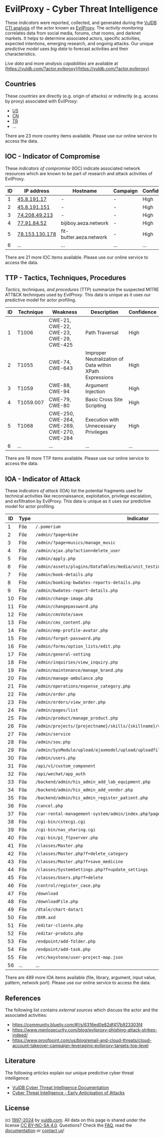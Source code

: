 # EvilProxy - Cyber Threat Intelligence

These _indicators_ were reported, collected, and generated during the [VulDB CTI analysis](https://vuldb.com/?kb.cti) of the actor known as [EvilProxy](https://vuldb.com/?actor.evilproxy). The _activity monitoring_ correlates data from social media, forums, chat rooms, and darknet markets. It helps to determine associated actors, specific activities, expected intentions, emerging research, and ongoing attacks. Our unique _predictive model_ uses _big data_ to forecast activities and their characteristics.

_Live data_ and more _analysis capabilities_ are available at [https://vuldb.com/?actor.evilproxy](https://vuldb.com/?actor.evilproxy)

## Countries

These _countries_ are directly (e.g. origin of attacks) or indirectly (e.g. access by proxy) associated with EvilProxy:

* [US](https://vuldb.com/?country.us)
* [CN](https://vuldb.com/?country.cn)
* [TR](https://vuldb.com/?country.tr)
* ...

There are 23 more country items available. Please use our online service to access the data.

## IOC - Indicator of Compromise

These _indicators of compromise_ (IOC) indicate associated network resources which are known to be part of research and attack activities of EvilProxy.

ID | IP address | Hostname | Campaign | Confidence
-- | ---------- | -------- | -------- | ----------
1 | [45.8.191.17](https://vuldb.com/?ip.45.8.191.17) | - | - | High
2 | [45.8.191.151](https://vuldb.com/?ip.45.8.191.151) | - | - | High
3 | [74.208.49.213](https://vuldb.com/?ip.74.208.49.213) | - | - | High
4 | [77.91.84.52](https://vuldb.com/?ip.77.91.84.52) | bijiboy.aeza.network | - | High
5 | [78.153.130.178](https://vuldb.com/?ip.78.153.130.178) | fit-butter.aeza.network | - | High
6 | ... | ... | ... | ...

There are 21 more IOC items available. Please use our online service to access the data.

## TTP - Tactics, Techniques, Procedures

_Tactics, techniques, and procedures_ (TTP) summarize the suspected MITRE ATT&CK techniques used by _EvilProxy_. This data is unique as it uses our predictive model for actor profiling.

ID | Technique | Weakness | Description | Confidence
-- | --------- | -------- | ----------- | ----------
1 | T1006 | CWE-21, CWE-22, CWE-23, CWE-29, CWE-425 | Path Traversal | High
2 | T1055 | CWE-74, CWE-643 | Improper Neutralization of Data within XPath Expressions | High
3 | T1059 | CWE-88, CWE-94 | Argument Injection | High
4 | T1059.007 | CWE-79, CWE-80 | Basic Cross Site Scripting | High
5 | T1068 | CWE-250, CWE-264, CWE-269, CWE-270, CWE-284 | Execution with Unnecessary Privileges | High
6 | ... | ... | ... | ...

There are 19 more TTP items available. Please use our online service to access the data.

## IOA - Indicator of Attack

These _indicators of attack_ (IOA) list the potential fragments used for technical activities like reconnaissance, exploitation, privilege escalation, and exfiltration by EvilProxy. This data is unique as it uses our predictive model for actor profiling.

ID | Type | Indicator | Confidence
-- | ---- | --------- | ----------
1 | File | `/.pomerium` | Medium
2 | File | `/admin/?page=bike` | High
3 | File | `/admin/?page=musics/manage_music` | High
4 | File | `/admin/ajax.php?action=delete_user` | High
5 | File | `/admin/apply.php` | High
6 | File | `/admin/assets/plugins/DataTables/media/unit_testing/templates/complex_header_2.php` | High
7 | File | `/admin/book-details.php` | High
8 | File | `/admin/booking-bwdates-reports-details.php` | High
9 | File | `/admin/bwdates-report-details.php` | High
10 | File | `/admin/change-image.php` | High
11 | File | `/Admin/changepassword.php` | High
12 | File | `/admin/cmsVote/save` | High
13 | File | `/admin/cms_content.php` | High
14 | File | `/admin/emp-profile-avatar.php` | High
15 | File | `/admin/forgot-password.php` | High
16 | File | `/admin/forms/option_lists/edit.php` | High
17 | File | `/admin/general-setting` | High
18 | File | `/admin/inquiries/view_inquiry.php` | High
19 | File | `/admin/maintenance/manage_brand.php` | High
20 | File | `/admin/manage-ambulance.php` | High
21 | File | `/admin/operations/expense_category.php` | High
22 | File | `/admin/order.php` | High
23 | File | `/admin/orders/view_order.php` | High
24 | File | `/admin/pages/list` | High
25 | File | `/admin/product/manage_product.php` | High
26 | File | `/admin/projects/{projectname}/skills/{skillname}/video` | High
27 | File | `/admin/service` | High
28 | File | `/admin/sou.php` | High
29 | File | `/admin/SysModule/upload/ajaxmodel/upload/uploadfilepath/sysmodule_1` | High
30 | File | `/admin/users.php` | High
31 | File | `/api/v1/custom_component` | High
32 | File | `/api/wechat/app_auth` | High
33 | File | `/backend/admin/his_admin_add_lab_equipment.php` | High
34 | File | `/backend/admin/his_admin_add_vendor.php` | High
35 | File | `/backend/admin/his_admin_register_patient.php` | High
36 | File | `/cancel.php` | Medium
37 | File | `/car-rental-management-system/admin/index.php?page=manage_car` | High
38 | File | `/cgi-bin/cstecgi.cgi` | High
39 | File | `/cgi-bin/nas_sharing.cgi` | High
40 | File | `/cgi-bin/p1_ftpserver.php` | High
41 | File | `/classes/Master.php` | High
42 | File | `/classes/Master.php?f=delete_category` | High
43 | File | `/classes/Master.php?f=save_medicine` | High
44 | File | `/classes/SystemSettings.php?f=update_settings` | High
45 | File | `/classes/Users.php?f=delete` | High
46 | File | `/control/register_case.php` | High
47 | File | `/download` | Medium
48 | File | `/downloadFile.php` | High
49 | File | `/dtale/chart-data/1` | High
50 | File | `/DXR.axd` | Medium
51 | File | `/editar-cliente.php` | High
52 | File | `/editar-produto.php` | High
53 | File | `/endpoint/add-folder.php` | High
54 | File | `/endpoint/add-task.php` | High
55 | File | `/etc/keystone/user-project-map.json` | High
56 | ... | ... | ...

There are 489 more IOA items available (file, library, argument, input value, pattern, network port). Please use our online service to access the data.

## References

The following list contains _external sources_ which discuss the actor and the associated activities:

* https://community.blueliv.com/#!/s/6316ed0e82df417b923303f4
* https://www.menlosecurity.com/blog/evilproxy-phishing-attack-strikes-indeed/
* https://www.proofpoint.com/us/blog/email-and-cloud-threats/cloud-account-takeover-campaign-leveraging-evilproxy-targets-top-level

## Literature

The following _articles_ explain our unique predictive cyber threat intelligence:

* [VulDB Cyber Threat Intelligence Documentation](https://vuldb.com/?kb.cti)
* [Cyber Threat Intelligence - Early Anticipation of Attacks](https://www.scip.ch/en/?labs.20201022)

## License

(c) [1997-2024](https://vuldb.com/?kb.changelog) by [vuldb.com](https://vuldb.com/?kb.about). All data on this page is shared under the license [CC BY-NC-SA 4.0](https://creativecommons.org/licenses/by-nc-sa/4.0/). Questions? Check the [FAQ](https://vuldb.com/?kb.faq), read the [documentation](https://vuldb.com/?kb) or [contact us](https://vuldb.com/?contact)!
